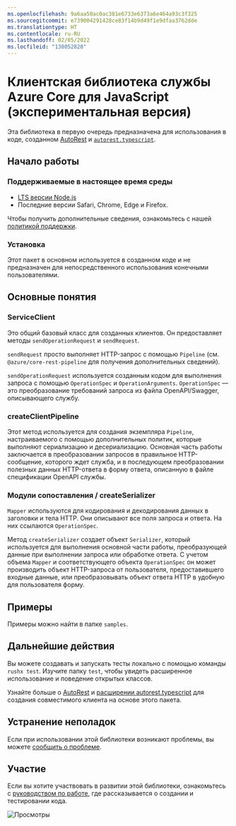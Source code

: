 ```yaml
---
ms.openlocfilehash: 9a6aa50ac0ac381e6733e6373a6e464a93c3f325
ms.sourcegitcommit: e739004291428ce83f14b9d49f1e9dfaa3762dde
ms.translationtype: HT
ms.contentlocale: ru-RU
ms.lasthandoff: 02/05/2022
ms.locfileid: "138052828"
---
```

# <a name="azure-core-service-client-library-for-javascript-experimental"></a>Клиентская библиотека службы Azure Core для JavaScript (экспериментальная версия)

Эта библиотека в первую очередь предназначена для использования в коде, созданном [AutoRest](https://github.com/Azure/Autorest) и [`autorest.typescript`](https://github.com/Azure/autorest.typescript).

## <a name="getting-started"></a>Начало работы

### <a name="currently-supported-environments"></a>Поддерживаемые в настоящее время среды

- [LTS версии Node.js](https://nodejs.org/about/releases/)
- Последние версии Safari, Chrome, Edge и Firefox.

Чтобы получить дополнительные сведения, ознакомьтесь с нашей [политикой поддержки](https://github.com/Azure/azure-sdk-for-js/blob/main/SUPPORT.md).

### <a name="installation"></a>Установка

Этот пакет в основном используется в созданном коде и не предназначен для непосредственного использования конечными пользователями.

## <a name="key-concepts"></a>Основные понятия

### <a name="serviceclient"></a>ServiceClient

Это общий базовый класс для созданных клиентов. Он предоставляет методы `sendOperationRequest` и `sendRequest`.

`sendRequest` просто выполняет HTTP-запрос с помощью `Pipeline` (см. `@azure/core-rest-pipeline` для получения дополнительных сведений).

`sendOperationRequest` используется созданным кодом для выполнения запроса с помощью `OperationSpec` и `OperationArguments`. `OperationSpec` — это преобразование требований запроса из файла OpenAPI/Swagger, описывающего службу.

### <a name="createclientpipeline"></a>createClientPipeline

Этот метод используется для создания экземпляра `Pipeline`, настраиваемого с помощью дополнительных политик, которые выполняют сериализацию и десериализацию. Основная часть работы заключается в преобразовании запросов в правильное HTTP-сообщение, которого ждет служба, и в последующем преобразовании полезных данных HTTP-ответа в форму ответа, описанную в файле спецификации OpenAPI службы.

### <a name="mappers--createserializer"></a>Модули сопоставления / createSerializer

`Mapper` используются для кодирования и декодирования данных в заголовки и тела HTTP. Они описывают все поля запроса и ответа. На них ссылаются `OperationSpec`.

Метод `createSerializer` создает объект `Serializer`, который используется для выполнения основной части работы, преобразующей данные при выполнении запроса или обработке ответа. С учетом объема `Mapper` и соответствующего объекта `OperationSpec` он может производить объект HTTP-запроса от пользователя, предоставившего входные данные, или преобразовывать объект ответа HTTP в удобную для пользователя форму.

## <a name="examples"></a>Примеры

Примеры можно найти в папке `samples`.

## <a name="next-steps"></a>Дальнейшие действия

Вы можете создавать и запускать тесты локально с помощью команды `rushx test`. Изучите папку `test`, чтобы увидеть расширенное использование и поведение открытых классов.

Узнайте больше о [AutoRest](https://github.com/Azure/autorest) и [расширении autorest.typescript](https://github.com/Azure/autorest.typescript) для создания совместимого клиента на основе этого пакета.

## <a name="troubleshooting"></a>Устранение неполадок

Если при использовании этой библиотеки возникают проблемы, вы можете [сообщить о проблеме](https://github.com/Azure/azure-sdk-for-js/issues/new).

## <a name="contributing"></a>Участие

Если вы хотите участвовать в развитии этой библиотеки, ознакомьтесь с [руководством по работе](https://github.com/Azure/azure-sdk-for-js/blob/main/CONTRIBUTING.md), где рассказывается о создании и тестировании кода.

![Просмотры](https://azure-sdk-impressions.azurewebsites.net/api/impressions/azure-sdk-for-js%2Fsdk%2Fcore%2Fcore-client%2FREADME.png)
